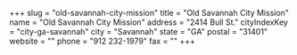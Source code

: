 +++
slug = "old-savannah-city-mission"
title = "Old Savannah City Mission"
name = "Old Savannah City Mission"
address = "2414 Bull St."
cityIndexKey = "city-ga-savannah"
city = "Savannah"
state = "GA"
postal = "31401"
website = ""
phone = "912 232-1979"
fax = ""
+++
